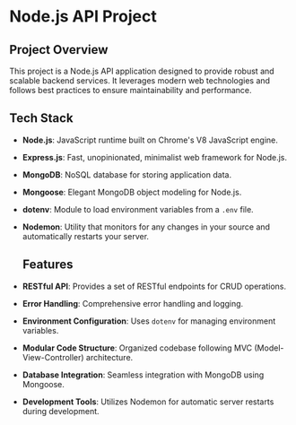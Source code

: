 # Node.js API Project

## Project Overview

This project is a Node.js API application designed to provide robust and scalable backend services. It leverages modern web technologies and follows best practices to ensure maintainability and performance.

## Tech Stack

- **Node.js**: JavaScript runtime built on Chrome's V8 JavaScript engine.
- **Express.js**: Fast, unopinionated, minimalist web framework for Node.js.
- **MongoDB**: NoSQL database for storing application data.
- **Mongoose**: Elegant MongoDB object modeling for Node.js.
- **dotenv**: Module to load environment variables from a `.env` file.
- **Nodemon**: Utility that monitors for any changes in your source and automatically restarts your server.

  ## Features

- **RESTful API**: Provides a set of RESTful endpoints for CRUD operations.
- **Error Handling**: Comprehensive error handling and logging.
- **Environment Configuration**: Uses `dotenv` for managing environment variables.
- **Modular Code Structure**: Organized codebase following MVC (Model-View-Controller) architecture.
- **Database Integration**: Seamless integration with MongoDB using Mongoose.
- **Development Tools**: Utilizes Nodemon for automatic server restarts during development.
